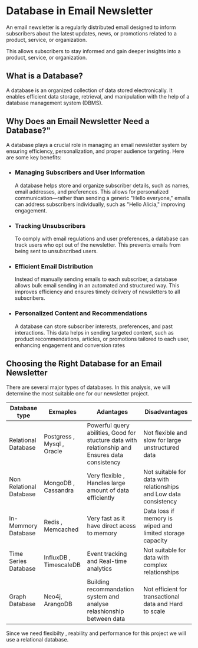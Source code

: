 # Database in Email Newsletter 

An email newsletter is a regularly distributed email designed to inform subscribers about the latest updates, news, or promotions related to a product, service, or organization.

This allows subscribers to stay informed and gain deeper insights into a product, service, or organization.

## What is a Database?

A database is an organized collection of data stored electronically. It enables efficient data storage, retrieval, and manipulation with the help of a database management system (DBMS).

## Why Does an Email Newsletter Need a Database?"

A database plays a crucial role in managing an email newsletter system by ensuring efficiency, personalization, and proper audience targeting. Here are some key benefits:

- ### Managing Subscribers and User Information
  A database helps store and organize subscriber details, such as names, email addresses, and preferences. This allows for personalized communication—rather than sending a generic "Hello everyone," emails can address subscribers individually, such as "Hello Alicia," improving engagement.

- ### Tracking Unsubscribers 
  To comply with email regulations and user preferences, a database can track users who opt out of the newsletter. This prevents emails from being sent to unsubscribed users.

- ### Efficient Email Distribution
  Instead of manually sending emails to each subscriber, a database allows bulk email sending in an automated and structured way. This improves efficiency and ensures timely delivery of newsletters to all subscribers.

- ### Personalized Content and Recommendations
  A database can store subscriber interests, preferences, and past interactions. This data helps in sending targeted content, such as product recommendations, articles, or promotions tailored to each user, enhancing engagement and conversion rates

## Choosing the Right Database for an Email Newsletter
There are several major types of databases. In this analysis, we will determine the most suitable one for our newsletter project.



|Database type|Exmaples | Adantages | Disadvantages|
|---------|------------|------------|---------------|
Relational Database |Postgress , Mysql , Oracle | Powerful query abilities, Good for stucture data with relationship and Ensures data consistency | Not flexible and slow for large unstructured data 
Non Relational Database| MongoDB , Cassandra |Very flexible , Handles large amount of data efficiently  | Not suitable for data with  relationships and Low data consistency 
In-Memmory Database | Redis , Memcached | Very fast as it have direct acess to memory | Data loss if memory is wiped and limited storage capacity 
Time Series Database| InfluxDB , TimescaleDB |Event tracking and Real-time analytics | Not suitable for data with complex relationships
Graph Database|Neo4j, ArangoDB|  Building recommandation system and analyse relashionship between data | Not efficient for transactional data and Hard to scale 

Since we need flexibilty , reability and performance for this project we will use a relational database.